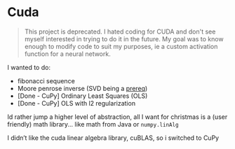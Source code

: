 # Cuda
> This project is deprecated. I hated coding for CUDA and don't see myself interested in trying to do it in the future. My goal was to know enough to modify code to suit my purposes, ie a custom activation function for a neural network.  

I wanted to do: 
* fibonacci sequence 
* Moore penrose inverse (SVD being a [prereq](https://hadrienj.github.io/posts/Deep-Learning-Book-Series-2.9-The-Moore-Penrose-Pseudoinverse/))
* [Done - CuPy] Ordinary Least Squares (OLS) 
* [Done - CuPy] OLS with l2 regularization

Id rather jump a higher level of abstraction, all I want for christmas is a (user friendly) math library... like math from Java or `numpy.linAlg`

I didn’t like the cuda linear algebra library, cuBLAS, so i switched to CuPy 



